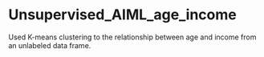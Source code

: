 # Unsupervised_AIML_age_income
Used K-means clustering to the relationship between age and income from an unlabeled data frame.
